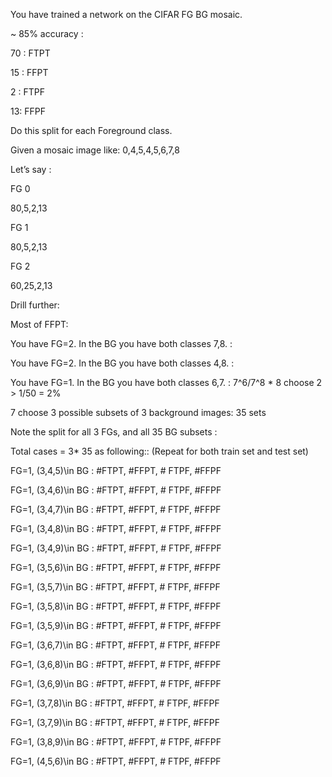 You have trained a network on the CIFAR FG BG mosaic.

~ 85% accuracy : 

70 : FTPT

15 : FFPT

2 :   FTPF

13:  FFPF

Do this split for each Foreground class. 

Given a mosaic image like: 0,4,5,4,5,6,7,8

Let’s say : 

FG 0

80,5,2,13

FG 1

80,5,2,13

FG 2

60,25,2,13


Drill further:

Most of FFPT: 



You have FG=2. In the BG you have both classes 7,8. :

You have FG=2. In the BG you have both classes 4,8. :

You have FG=1. In the BG you have both classes 6,7. : 7^6/7^8 * 8 choose 2 > 1/50 = 2% 

7 choose 3 possible subsets of 3 background images: 35 sets

Note the split for all 3 FGs, and all 35 BG subsets : 

Total cases = 3* 35 as following:: (Repeat for both train set and test set)

FG=1, (3,4,5)\in BG : #FTPT, #FFPT, # FTPF, #FFPF

FG=1, (3,4,6)\in BG : #FTPT, #FFPT, # FTPF, #FFPF

FG=1, (3,4,7)\in BG : #FTPT, #FFPT, # FTPF, #FFPF

FG=1, (3,4,8)\in BG : #FTPT, #FFPT, # FTPF, #FFPF

FG=1, (3,4,9)\in BG : #FTPT, #FFPT, # FTPF, #FFPF

FG=1, (3,5,6)\in BG : #FTPT, #FFPT, # FTPF, #FFPF

FG=1, (3,5,7)\in BG : #FTPT, #FFPT, # FTPF, #FFPF

FG=1, (3,5,8)\in BG : #FTPT, #FFPT, # FTPF, #FFPF

FG=1, (3,5,9)\in BG : #FTPT, #FFPT, # FTPF, #FFPF

FG=1, (3,6,7)\in BG : #FTPT, #FFPT, # FTPF, #FFPF

FG=1, (3,6,8)\in BG : #FTPT, #FFPT, # FTPF, #FFPF

FG=1, (3,6,9)\in BG : #FTPT, #FFPT, # FTPF, #FFPF

FG=1, (3,7,8)\in BG : #FTPT, #FFPT, # FTPF, #FFPF

FG=1, (3,7,9)\in BG : #FTPT, #FFPT, # FTPF, #FFPF

FG=1, (3,8,9)\in BG : #FTPT, #FFPT, # FTPF, #FFPF

FG=1, (4,5,6)\in BG : #FTPT, #FFPT, # FTPF, #FFPF

